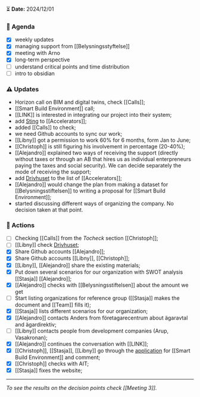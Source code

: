 ⏳ **Date:** 2024/12/01

### 📃 Agenda

- [x] weekly updates
- [x] managing support from [[Belysningsstyftelse]]
- [x] meeting with Arno
- [x] long-term perspective
- [ ] understand critical points and time distribution
- [ ] intro to obsidian

### ⚠️ Updates

- Horizon call on BIM and digital twins, check [[Calls]];
- [[Smart Build Environment]] call;
- [[LINK]] is interested in integrating our project into their system;
- add [Sting](https://www.sting.co/) to [[Accelerators]];
- added [[Calls]] to check;
- we need Github accounts to sync our work;
- [[Libny]] got a permission to work 60% for 6 months, form Jan to June;
- [[Christoph]] is still figuring his involvement in percentage (20-40%);
- [[Alejandro]] explained two ways of receiving the support (directly without taxes or through an AB that hires us as individual enterpreneurs paying the taxes and social security). We can decide separately the mode of receiving the support;
- add [Drivhuset](https://uppsala.drivhuset.se/en/) to the list of [[Accelerators]];
- [[Alejandro]] would change the plan from making a dataset for [[Belysningsstiftelsen]] to writing a proposal for [[Smart Build Environment]];
- started discussing different ways of organizing the company. No decision taken at that point.

### 🚀 Actions

- [ ] Checking [[Calls]] from the _Tocheck_ section [[Christoph]];
- [ ] [[Libny]] check [Drivhuset](https://uppsala.drivhuset.se/en/);
- [x] Share Github accounts [[Alejandro]];
- [x] Share Github accounts [[Libny]], [[Christoph]];
- [x] [[Libny]], [[Alejandro]] share the existing materials;
- [x] Put down several scenarios for our organization with SWOT analysis [[Stasja]] [[Alejandro]];
- [x] [[Alejandro]] checks with [[Belysningsstiftelsen]] about the amount we get
- [ ] Start listing organizations for reference group ([[Stasja]] makes the document and [[Team]] fills it);
- [x] [[Stasja]] lists different scenarios for our organization;
- [x] [[Alejandro]] contacts Anders from företagarecentrum about ägaravtal and ägardirektiv;
- [ ] [[Libny]] contacts people from development companies (Arup, Vasakronan);
- [x] [[Alejandro]] continues the conversation with [[LINK]];
- [x] [[Christoph]], [[Stasja]], [[Libny]] go through the [application](<https://docs.google.com/document/d/1Nw39aLQXX1vT108xCehXid6ua1sFzgRvoNgCRudiSdM/edit?usp=drive_link>) for [[Smart Build Environment]] and comment;
- [x] [[Christoph]] checks with AIT;
- [x] [[Stasja]] fixes the website;

---

_To see the results on the decision points check [[Meeting 3]]._
